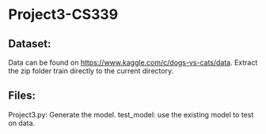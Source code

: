 # Project3-CS339

## Dataset:
Data can be found on https://www.kaggle.com/c/dogs-vs-cats/data.
Extract the zip folder train directly to the current directory.

## Files:
Project3.py: Generate the model.
test_model: use the existing model to test on data.
